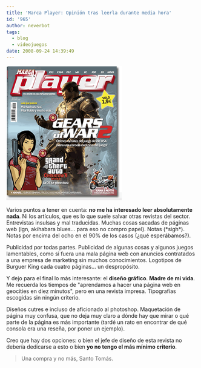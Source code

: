 ```yaml
---
title: 'Marca Player: Opinión tras leerla durante media hora'
id: '965'
author: neverbot
tags:
  - blog
  - videojuegos
date: 2008-09-24 14:39:49
---
```


![Marcaplayer #1](./marca-player-opinion-tras-leerla-durante-media-hora/marcaplayer_num1.gif "Marcaplayer #1")

Varios puntos a tener en cuenta: **no me ha interesado leer absolutamente nada**. Ni los artículos, que es lo que suele salvar otras revistas del sector. Entrevistas insulsas y mal traducidas. Muchas cosas sacadas de páginas web (ign, akihabara blues... para eso no compro papel). Notas (\*sigh\*). Notas por encima del ocho en el 90% de los casos (¿qué esperábamos?).

Publicidad por todas partes. Publicidad de algunas cosas y algunos juegos lamentables, como si fuera una mala página web con anuncios contratados a una empresa de marketing sin muchos conocimientos. Logotipos de Burguer King cada cuatro páginas... un despropósito.

Y dejo para el final lo más interesante: el **diseño gráfico**. **Madre de mi vida**. Me recuerda los tiempos de "aprendamos a hacer una página web en geocities en diez minutos", pero en una revista impresa. Tipografías escogidas sin ningún criterio.

Diseños cutres e incluso de aficionado al photoshop. Maquetación de página muy confusa, que no deja muy claro a dónde hay que mirar o qué parte de la página es más importante (tardé un rato en encontrar de qué consola era una reseña, por poner un ejemplo).

Creo que hay dos opciones: o bien el jefe de diseño de esta revista no debería dedicarse a esto o bien **yo no tengo el más mínimo criterio**.

> Una compra y no más, Santo Tomás.